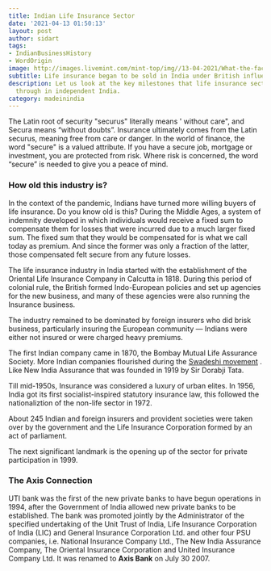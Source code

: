 ```yaml
---
title: Indian Life Insurance Sector
date: '2021-04-13 01:50:13'
layout: post
author: sidart
tags:
- IndianBusinessHistory
- WordOrigin
image: http://images.livemint.com/mint-top/img//13-04-2021/What-the-fact-LIC.jpg
subtitle: Life insurance began to be sold in India under British influence.
description: Let us look at the key milestones that life insurance sector has gone
  through in independent India.
category: madeinindia
---
```


The Latin root of security "securus" literally means ' without care", and Secura means “without doubts”. Insurance ultimately comes from the Latin securus, meaning free from care or danger. 
In the world of finance, the word "secure" is a valued attribute. If you have a secure job, mortgage or investment, you are protected from risk. Where risk is concerned, the word “secure” is needed to give you a peace of mind.

### How old this industry is?
In the context of the pandemic, Indians have turned more willing buyers of life insurance. Do you know old is this?
During the Middle Ages, a system of indemnity developed in which individuals would receive a fixed sum to compensate them for losses that were incurred due to a much larger fixed sum. The fixed sum that they would be compensated for is what we call today as premium. And since the former was only a fraction of the latter, those compensated felt secure from any future losses.

The life insurance industry in India started with the establishment of the Oriental Life Insurance Company in Calcutta in 1818. During this period of colonial rule, the British formed Indo-European policies and set up agencies for the new business, and many of these agencies were also running the Insurance business. 

The industry remained to be dominated by foreign insurers who did brisk business, particularly insuring the European community — Indians were either not insured or were charged heavy premiums. 

The first Indian company came in 1870, the Bombay Mutual Life Assurance Society. More Indian companies flourished during the [Swadeshi movement](https://www.thebizdom.in/swadeshi-movement/) . Like New India Assurance that was founded in 1919 by Sir Dorabji Tata.

Till mid-1950s, Insurance was considered a luxury of urban elites. In 1956, India got its first socialist-inspired statutory insurance law, this followed the nationaliztion of the non-life sector in 1972.

About 245 Indian and foreign insurers and provident societies were taken over by the government and the Life Insurance Corporation formed by an act of parliament.

The next significant landmark is the opening up of the sector for private participation in 1999. 

### The Axis Connection
UTI bank was the first of the new private banks to have begun operations in 1994, after the Government of India allowed new private banks to be established. The bank was promoted jointly by the Administrator of the specified undertaking of the Unit Trust of India, Life Insurance Corporation of India (LIC) and General Insurance Corporation Ltd. and other four PSU companies, i.e. National Insurance Company Ltd., The New India Assurance Company, The Oriental Insurance Corporation and United Insurance Company Ltd. It was renamed to **Axis Bank** on July 30 2007.
